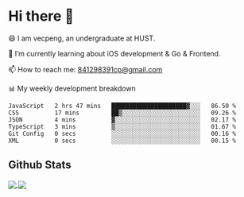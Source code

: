 
# Hi there 👋
😄 I am vecpeng, an undergraduate at HUST.

🌱 I’m currently learning about iOS development & Go & Frontend.

📫 How to reach me: 841298391cp@gmail.com

📊 My weekly development breakdown
<!--START_SECTION:waka-->

```text
JavaScript   2 hrs 47 mins   █████████████████████▓░░░   86.50 %
CSS          17 mins         ██▒░░░░░░░░░░░░░░░░░░░░░░   09.26 %
JSON         4 mins          ▓░░░░░░░░░░░░░░░░░░░░░░░░   02.17 %
TypeScript   3 mins          ▒░░░░░░░░░░░░░░░░░░░░░░░░   01.67 %
Git Config   0 secs          ░░░░░░░░░░░░░░░░░░░░░░░░░   00.16 %
XML          0 secs          ░░░░░░░░░░░░░░░░░░░░░░░░░   00.15 %
```

<!--END_SECTION:waka-->

## Github Stats
<a href="https://github.com/anuraghazra/github-readme-stats">
  <img align="center" src="https://github-readme-stats.vercel.app/api?username=vecpeng&count_private=true&hide=stars" />
</a>
<a href="https://github.com/anuraghazra/convoychat">
  <img align="center" src="https://github-readme-stats.vercel.app/api/top-langs/?username=vecpeng&layout=compact" />
</a>
